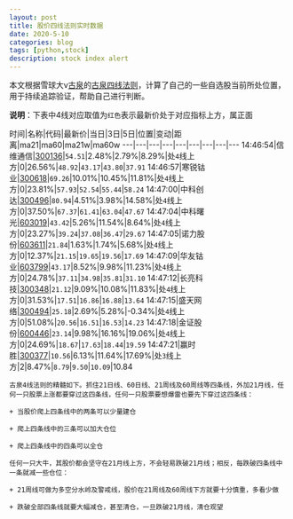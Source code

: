 ```yaml
---
layout: post
title: 股价四线法则实时数据
date: 2020-5-10
categories: blog
tags: [python,stock]
description: stock index alert
---
```



本文根据雪球大v[古泉](https://xueqiu.com/u/7148646888)的[古泉四线法则](https://xueqiu.com/7148646888/130498192)，计算了自己的一些自选股当前所处位置，用于持续追踪验证，帮助自己进行判断。

**说明**：下表中4线对应取值为`红色`表示最新价处于对应指标上方，属正面

时间|名称|代码|最新价|当日|3日|5日|位置|变动|距离|ma21|ma60|ma21w|ma60w
---|---|---|---|---|---|---|---|---
14:46:54|信维通信|[300136](https://xueqiu.com/S/SZ300136)|`54.51`|2.48%|2.79%|8.29%|处`4`线上方|0|26.56%|`48.92`|`43.17`|`43.80`|`37.91`
14:46:57|寒锐钴业|[300618](https://xueqiu.com/S/SZ300618)|`69.26`|10.01%|10.45%|11.81%|处`4`线上方|0|23.81%|`57.93`|`52.54`|`55.44`|`58.24`
14:47:00|中科创达|[300496](https://xueqiu.com/S/SZ300496)|`80.94`|4.51%|3.98%|14.58%|处`4`线上方|0|37.50%|`67.37`|`61.41`|`63.04`|`47.67`
14:47:04|中科曙光|[603019](https://xueqiu.com/S/SH603019)|`43.42`|5.26%|11.54%|8.64%|处`4`线上方|0|23.27%|`39.24`|`37.08`|`36.47`|`29.67`
14:47:05|诺力股份|[603611](https://xueqiu.com/S/SH603611)|`21.84`|1.63%|1.74%|5.68%|处`4`线上方|0|12.37%|`21.15`|`19.65`|`19.56`|`17.69`
14:47:09|华友钴业|[603799](https://xueqiu.com/S/SH603799)|`43.17`|8.52%|9.98%|11.23%|处`4`线上方|0|24.78%|`37.11`|`34.98`|`35.81`|`31.10`
14:47:12|长亮科技|[300348](https://xueqiu.com/S/SZ300348)|`21.12`|9.09%|10.08%|11.83%|处`4`线上方|0|31.53%|`17.51`|`16.86`|`16.88`|`13.64`
14:47:15|盛天网络|[300494](https://xueqiu.com/S/SZ300494)|`25.18`|2.69%|5.28%|-0.34%|处`4`线上方|0|51.08%|`20.56`|`16.51`|`16.53`|`14.23`
14:47:18|金证股份|[600446](https://xueqiu.com/S/SH600446)|`23.14`|9.98%|16.16%|19.06%|处`4`线上方|0|24.69%|`18.67`|`17.63`|`18.44`|`19.59`
14:47:21|赢时胜|[300377](https://xueqiu.com/S/SZ300377)|`10.56`|6.13%|11.64%|17.69%|处`3`线上方|2|8.47%|`8.79`|`9.50`|`10.09`|10.84

```
古泉4线法则的精髓如下。抓住21日线、60日线、21周线及60周线等四条线，外加21月线，任何一只股票上涨都要穿过这四条线，任何一只股票要想爆雷也要先下穿过这四条线：

+ 当股价爬上四条线中的两条可以少量建仓

+ 爬上四条线中的三条可以加大仓位

+ 爬上四条线中的四条可以全仓

任何一只大牛，其股价都会坚守在21月线上方，不会轻易跌破21月线；相反，每跌破四条线中一条就减一些仓位：

+ 21周线可做为多空分水岭及警戒线，股价在21周线及60周线下方就要十分慎重，多看少做

+ 跌破全部四条线就要大幅减仓，甚至清仓，一旦跌破21月线，清仓观望
```